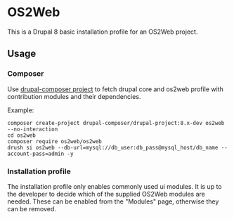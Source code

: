 # OS2Web

This is a Drupal 8 basic installation profile for an OS2Web project.

## Usage

### Composer

Use [drupal-composer project](https://github.com/drupal-composer/drupal-project) to fetch drupal core and os2web profile with contribution modules and their dependencies.

Example:
```
composer create-project drupal-composer/drupal-project:8.x-dev os2web --no-interaction
cd os2web
composer require os2web/os2web
drush si os2web --db-url=mysql://db_user:db_pass@mysql_host/db_name --account-pass=admin -y
```

### Installation profile

The installation profile only enables commonly used ui modules. It is up to the developer to decide which of the supplied OS2Web modules are needed. These can be enabled from the "Modules" page, otherwise they can be removed.
